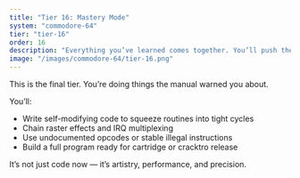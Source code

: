 ```yaml
---
title: "Tier 16: Mastery Mode"
system: "commodore-64"
tier: "tier-16"
order: 16
description: "Everything you’ve learned comes together. You’ll push the C64 beyond spec with self-modifying code, cycle-counted graphics, and a production demo/game."
image: "/images/commodore-64/tier-16.png"
---
```


This is the final tier. You’re doing things the manual warned you about.

You’ll:
- Write self-modifying code to squeeze routines into tight cycles
- Chain raster effects and IRQ multiplexing
- Use undocumented opcodes or stable illegal instructions
- Build a full program ready for cartridge or cracktro release

It’s not just code now — it’s artistry, performance, and precision.
